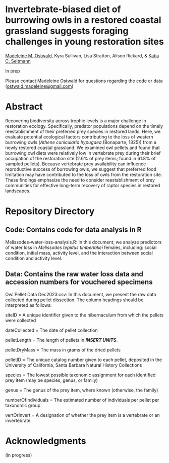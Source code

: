 # Invertebrate-biased diet of burrowing owls in a restored coastal grassland suggests foraging challenges in young restoration sites
[Madeleine M. Ostwald](https://orcid.org/0000-0002-9869-8835), Kyra Sullivan, Lisa Stratton, Alison Rickard, & [Katja C. Seltmann](https://orcid.org/0000-0001-5354-6048)

In prep

Please contact Madeleine Ostwald for questions regarding the code or data (ostwald.madeleine@gmail.com)

# Abstract
Recovering biodiversity across trophic levels is a major challenge in restoration ecology. Specifically, predator populations depend on the timely reestablishment of their preferred prey species in restored lands. Here, we evaluate potential ecological factors contributing to the loss of western burrowing owls (*Athene cunicularia hypugaea* (Bonaparte, 1825)) from a newly restored coastal grassland. We examined owl pellets and found that burrowing owl diets were relatively low in vertebrate prey during their brief occupation of the restoration site (2.6% of prey items; found in 61.8% of sampled pellets). Because vertebrate prey availability can influence reproductive success of burrowing owls, we suggest that preferred food limitation may have contributed to the loss of owls from the restoration site. These findings emphasize the need to consider reestablishment of prey communities for effective long-term recovery of raptor species in restored landscapes.

# Repository Directory
## Code: Contains code for data analysis in R
Melissodes-water-loss-analysis.R: In this document, we analyze predictors of water loss in _Melissodes tepidus timberlakei_ females, including: social condition, initial mass, activity level, and the interaction between social condition and activity level.

## Data: Contains the raw water loss data and accession numbers for vouchered specimens
Owl Pellet Data Dec2023.csv: In this document, we present the raw data collected during pellet dissection. The column headings should be interpreted as follows:

siteID = A unique identifier given to the hibernaculum from which the pellets were collected

dateCollected = The date of pellet collection

pelletLength = The length of pellets in ___INSERT UNITS____

pelletDryMass = The mass in grams of the dried pellets

pelletID = The unique catalog number given to each pellet, deposited in the University of California, Santa Barbara Natural History Collections

species = The lowest possible taxonomic assignment for each identified prey item (may be species, genus, or family)

genus = The genus of the prey item, where known (otherwise, the family)

numberOfIndividuals = The estimated number of individuals per pellet per taxonomic group

vertOrInvert = A designation of whether the prey item is a vertebrate or an invertebrate

# Acknowledgments

(in progress)
